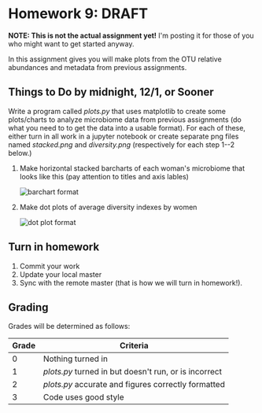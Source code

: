 # Homework 9: ****DRAFT**** 

**NOTE: This is not the actual assignment yet!** I'm posting it for those of you who might want to get started anyway.

In this assignment gives you will make plots from the OTU relative abundances and metadata from previous assignments. 

## Things to Do by midnight, **12/1**, or Sooner ##

Write a program called *plots.py* that uses matplotlib to create some plots/charts to analyze microbiome data from previous assignments (do what you need to to get the data into a usable format). For each of these, either turn in all work in a jupyter notebook or create separate png files named *stacked.png* and *diversity.png* (respectively for each step 1--2 below.)

1. Make horizontal stacked barcharts of each woman's microbiome that looks like this (pay attention to titles and axis lables)

	![barchart format](barchart.png)

2. Make dot plots of average diversity indexes by women

	![dot plot format](dotplot.png)

## Turn in homework
1. Commit your work
2. Update your local master
3. Sync with the remote master (that is how we will turn in homework!).
## Grading
Grades will be determined as follows:

Grade | Criteria 
-------- | --------------
0          | Nothing turned in
1          | *plots.py*  turned in but doesn't run, or is incorrect
2          | *plots.py* accurate and figures correctly formatted
3          | Code uses good style